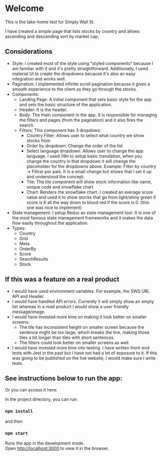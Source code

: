 # Welcome

This is the take-home test for Simply Wall St. 

I have created a simple page that lists stocks by country and allows ascending and descending sort by market cap.

## Considerations

- Style: I created most of the style using "styled components" because I am familiar with it and it's pretty straightforward. Additionally, I used material UI to create the dropdowns because it's also an easy integration and works well.
- Pagination: I implemented infinite scroll pagination because it gives a smooth experience to the client as they go through the stocks.
- Components:
  - Landing Page: A initial component that sets basic style for the app and sets the basic structure of the application.
  - Header: It is the header.
  - Body: The main component in the app. It is responsible for managing the filters and pages (from the pagination) and it also fires the search.
  - Filters: This component has 3 dropdows:
    - Country Filter: Allows user to select what country we show stocks from
    - Order by dropdown: Change the order of the list
    - Select language dropdown: Allows user to change the app language. I used i18n to setup basic translation, when you change the country in that dropdown it will change the placeholder for the dropdowns above. Example: Filter by country -> Filtrar por país. It is a small change but shows that I set it up and understood the concept.
    - Tile: The tile component will show stock information like name, unique code and snowflake chart
    - Chart: Renders the snowflake chart. I created an average score value and used it to show stocks that go from light/shiny green if score is 6 all the way down to blood red if the score is 0. (this one was nice to implement)
- State management: I setup Redux as state management tool. It is one of the most famous state management frameworks and it makes the data flow easily throughout the application.
- Types:
  - Country
  - Grid
  - Meta
  - OrderBy
  - Score
  - SearchResults
  - Stock


## If this was a feature on a real product

- I would have used environment variables. For example, the SWS URL API and Header.
- I would have handled API errors. Currently it will simply show an empty list whereas in a read product I would show a user friendly message/image.
- I would have invested more time on making it look better on smaller screens:
  - The tile has inconsistent height on smaller screen because the sentence might be too large, which breaks the line, making those tiles a bit longer than tiles with short sentences.
  - The filters could look better on smaller screens as well.
- I would have invested more time into testing. I have written front-end tests with Jest in the past but I have not had a lot of exposure to it. If this was going to be published on the live website, I would make sure I write tests.

## See instructions below to run the app:

Or you can access it here: 

In the project directory, you can run:

### `npm install`
and then
### `npm start`

Runs the app in the development mode.\
Open [http://localhost:3000](http://localhost:3000) to view it in the browser.